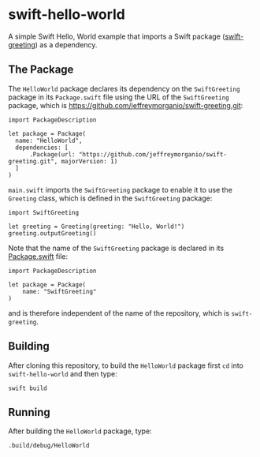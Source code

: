 # swift-hello-world

A simple Swift Hello, World example that imports a Swift package ([swift-greeting](https://github.com/jeffreymorganio/swift-greeting)) as a dependency.

## The Package

The `HelloWorld` package declares its dependency on the `SwiftGreeting` package in its `Package.swift` file using the URL of the `SwiftGreeting` package, which is https://github.com/jeffreymorganio/swift-greeting.git:

```
import PackageDescription

let package = Package(
  name: "HelloWorld",
  dependencies: [
      .Package(url: "https://github.com/jeffreymorganio/swift-greeting.git", majorVersion: 1)
  ]
)
```

`main.swift` imports the `SwiftGreeting` package to enable it to use the `Greeting` class, which is defined in the `SwiftGreeting` package:

```
import SwiftGreeting

let greeting = Greeting(greeting: "Hello, World!")
greeting.outputGreeting()
```

Note that the name of the `SwiftGreeting` package is declared in its [Package.swift](https://github.com/jeffreymorganio/swift-greeting/blob/master/Package.swift) file:

```
import PackageDescription

let package = Package(
    name: "SwiftGreeting"
)
```

and is therefore independent of the name of the repository, which is `swift-greeting`.

## Building

After cloning this repository, to build the `HelloWorld` package first `cd` into `swift-hello-world` and then type:

```
swift build
```

## Running

After building the `HelloWorld` package, type:

```
.build/debug/HelloWorld
```
